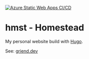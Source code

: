 
[![Azure Static Web Apps CI/CD](https://github.com/griend/hmst/actions/workflows/azure-static-web-apps-happy-sea-0e2940503.yml/badge.svg)](https://github.com/griend/hmst/actions/workflows/azure-static-web-apps-happy-sea-0e2940503.yml)

# hmst - Homestead

My personal website build with [Hugo](https://gohugo.io).

See: [griend.dev](https://www.griend.dev/)
